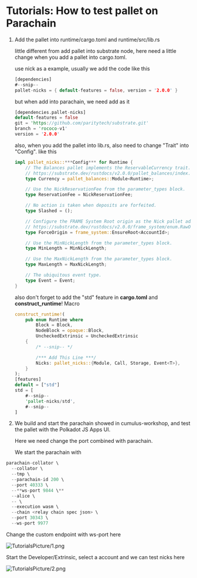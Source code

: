 # Tutorials: How to test pallet on Parachain

1. Add the pallet into runtime/cargo.toml and runtime/src/lib.rs

    little different from add pallet into substrate node, here need a little change when you add a pallet into cargo.toml.

    use nick as a example, usually we add the code like this

    ```rust
    [dependencies]
    #--snip--
    pallet-nicks = { default-features = false, version = '2.0.0' }
    ```

    but when add into parachain, we need add as it

    ```rust
    [dependencies.pallet-nicks]
    default-features = false
    git = 'https://github.com/paritytech/substrate.git'
    branch = 'rococo-v1'
    version = '2.0.0'
    ```

    also, when you add the pallet into lib.rs, also need to change "Trait" into "Config". like this

    ```rust
    impl pallet_nicks::***Config*** for Runtime {
        // The Balances pallet implements the ReservableCurrency trait.
        // https://substrate.dev/rustdocs/v2.0.0/pallet_balances/index.html#implementations-2
        type Currency = pallet_balances::Module<Runtime>;

        // Use the NickReservationFee from the parameter_types block.
        type ReservationFee = NickReservationFee;

        // No action is taken when deposits are forfeited.
        type Slashed = ();

        // Configure the FRAME System Root origin as the Nick pallet admin.
        // https://substrate.dev/rustdocs/v2.0.0/frame_system/enum.RawOrigin.html#variant.Root
        type ForceOrigin = frame_system::EnsureRoot<AccountId>;

        // Use the MinNickLength from the parameter_types block.
        type MinLength = MinNickLength;

        // Use the MaxNickLength from the parameter_types block.
        type MaxLength = MaxNickLength;

        // The ubiquitous event type.
        type Event = Event;
    }
    ```

    also don't forget to add the "std" feature in **cargo.toml** and **construct_runtime**! Macro

    ```rust
    construct_runtime!(
        pub enum Runtime where
            Block = Block,
            NodeBlock = opaque::Block,
            UncheckedExtrinsic = UncheckedExtrinsic
        {
            /* --snip-- */

            /*** Add This Line ***/
            Nicks: pallet_nicks::{Module, Call, Storage, Event<T>},
        }
    );
    [features]
    default = ["std"]
    std = [
        #--snip--
        'pallet-nicks/std',
        #--snip--
    ]

    ```

2. We build and start the parachain showed in cumulus-workshop, and test the pallet with the Polkadot JS Apps UI.

    Here we need change the port combined with parachain.

    We start the parachain with 

```rust
parachain-collator \
  --collator \
  --tmp \
  --parachain-id 200 \
  --port 40333 \
  --**ws-port 9844 \**
  --alice \
  -- \
  --execution wasm \
  --chain <relay chain spec json> \
  --port 30343 \
  --ws-port 9977
```

Change the custom endpoint with ws-port here

![TutorialsPicture/1.png](Tutorials/1.png)

Start the Developer/Extrinsic, select a account and we can test nicks here

![TutorialsPicture/2.png](Tutorials/2.png)